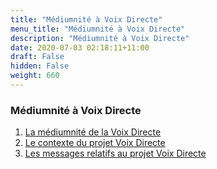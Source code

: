```yaml
---
title: "Médiumnité à Voix Directe"
menu_title: "Médiumnité à Voix Directe"
description: "Médiumnité à Voix Directe"
date: 2020-07-03 02:18:11+11:00
draft: False
hidden: False
weight: 660
---
```

### Médiumnité à Voix Directe

1. [La médiumnité de la Voix Directe](/11-fr-mediumship/11-4-fr-direct-voice-mediumship/11-4-1-fr-the-mediumship-of-direct-voice/)
2. [Le contexte du projet Voix Directe](/11-fr-mediumship/11-4-fr-direct-voice-mediumship/11-4-2-fr-the-context-of-the-direct-voice-project/)
3. [Les messages relatifs au projet Voix Directe](/11-fr-mediumship/11-4-fr-direct-voice-mediumship/11-4-3-fr-messages-about-the-direct-voice-project/)
